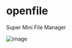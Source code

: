 # openfile
Super Mini File Manager

![image](https://user-images.githubusercontent.com/49135753/208823586-94baefcb-0ef9-4705-ba4a-7a7116c1b5a0.png)
